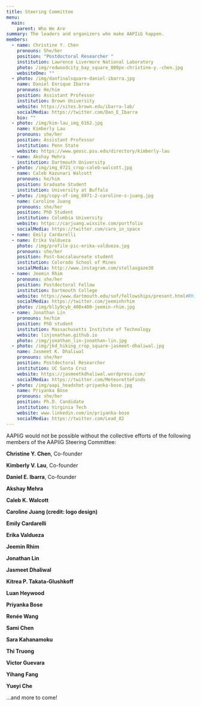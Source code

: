 ```yaml
---
title: Steering Committee
menu:
  main:
    parent: Who We Are
summary: The leaders and organizers who make AAPIiG happen.
members:
  - name: Christine Y. Chen
    pronouns: She/her
    position: "Postdoctoral Researcher "
    institution: Lawrence Livermore National Laboratory
    photo: /img/redwoodcity_bay_square_800px-christine-y.-chen.jpg
    websiteOne: ""
  - photo: /img/danfinalsquare-daniel-ibarra.jpg
    name: Daniel Enrique Ibarra
    pronouns: He/him
    position: Assistant Professor
    institution: Brown University
    website: https://sites.brown.edu/ibarra-lab/
    socialMedia: https://twitter.com/Dan_E_Ibarra
    bio: ""
  - photo: /img/kim-lau_img_6162.jpg
    name: Kimberly Lau
    pronouns: she/her
    position: Assistant Professor
    institution: Penn State
    website: https://www.geosc.psu.edu/directory/kimberly-lau
  - name: Akshay Mehra
    institution: Dartmouth University
  - photo: /img/img_0721_crop-caleb-walcott.jpg
    name: Caleb Kazunari Walcott
    pronouns: he/him
    position: Graduate Student
    institution: University at Buffalo
  - photo: /img/copy-of-img_8971-2-caroline-s-juang.jpg
    name: Caroline Juang
    pronouns: she/her
    position: PhD Student
    institution: Columbia University
    website: https://carjuang.wixsite.com/portfolio
    socialMedia: https://twitter.com/caro_in_space
  - name: Emily Cardarelli
  - name: Erika Valdueza
    photo: /img/profile-pic-erika-valdueza.jpg
    pronouns: she/her
    position: Post-baccalaureate student
    institution: Colorado School of Mines
    socialMedia: http://www.instagram.com/stellasgaze30
  - name: Jeemin Rhim
    pronouns: she/her
    position: Postdoctoral Fellow
    institution: Dartmouth College
    website: https://www.dartmouth.edu/sof/fellowships/present.html#Rhim
    socialMedia: https://twitter.com/jeeminhrhim
    photo: /img/bl1y9cyb_400x400-jeemin-rhim.jpg
  - name: Jonathan Lin
    pronouns: he/him
    position: PhD student
    institution: Massachusetts Institute of Technology
    website: linjonathan.github.io
    photo: /img/jonathan_lin-jonathan-lin.jpg
  - photo: /img/jkd_hiking_crop_square-jasmeet-dhaliwal.jpg
    name: Jasmeet K. Dhaliwal
    pronouns: she/her
    position: Postdoctoral Researcher
    institution: UC Santa Cruz
    website: https://jasmeetkdhaliwal.wordpress.com/
    socialMedia: https://twitter.com/MeteoretteFinds
  - photo: /img/aapi_headshot-priyanka-bose.jpg
    name: Priyanka Bose
    pronouns: she/her
    position: Ph.D. Candidate
    institution: Virginia Tech
    website: www.linkedin.com/in/priyanka-bose
    socialMedia: https://twitter.com/Lead_82
---
```


AAPIiG would not be possible without the collective efforts of the following members of the AAPIiG Steering Committee:

**Christine Y. Chen**, Co-founder

**Kimberly V. Lau**, Co-founder

**Daniel E. Ibarra**, Co-founder

**Akshay Mehra**

**Caleb K. Walcott**

**Caroline Juang (credit: logo design)**

**Emily Cardarelli**

**Erika Valdueza**

**Jeemin Rhim**

**Jonathan Lin**

**Jasmeet Dhaliwal**

**Kitrea P. Takata-Glushkoff**

**Luan Heywood**

**Priyanka Bose**

**Renée Wang**

**Sami Chen**

**Sara Kahanamoku**

**Thi Truong**

**Victor Guevara**

**Yihang Fang**

**Yueyi Che**

...and more to come!